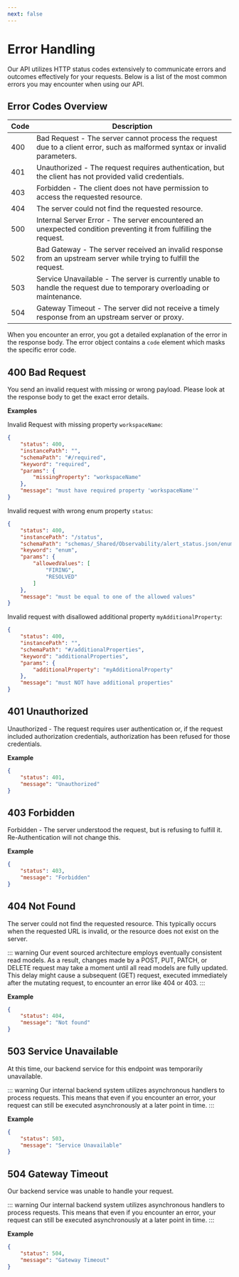```yaml
---
next: false
---
```


# Error Handling

Our API utilizes HTTP status codes extensively to communicate errors and outcomes effectively for your requests. Below is a list of the most common errors you may encounter when using our API.

## Error Codes Overview

| Code | Description                                     |
|-------------|-------------------------------------------------|
| 400         | Bad Request - The server cannot process the request due to a client error, such as malformed syntax or invalid parameters. |
| 401         | Unauthorized - The request requires authentication, but the client has not provided valid credentials. |
| 403         | Forbidden - The client does not have permission to access the requested resource. |
| 404         | The server could not find the requested resource. |
| 500         | Internal Server Error - The server encountered an unexpected condition preventing it from fulfilling the request. |
| 502         | Bad Gateway - The server received an invalid response from an upstream server while trying to fulfill the request. |
| 503         | Service Unavailable - The server is currently unable to handle the request due to temporary overloading or maintenance. |
| 504         | Gateway Timeout - The server did not receive a timely response from an upstream server or proxy. |

When you encounter an error, you got a detailed explanation of the error in the response body. The error object contains a `code` element which masks the specific error code.

## 400 Bad Request

You send an invalid request with missing or wrong payload. Please look at the response body to get the exact error details.

**Examples**

Invalid Request with missing property `workspaceName`:
```json
{
    "status": 400,
    "instancePath": "",
    "schemaPath": "#/required",
    "keyword": "required",
    "params": {
        "missingProperty": "workspaceName"
    },
    "message": "must have required property 'workspaceName'"
}
```

Invalid request with wrong enum property `status`:
```json
{
    "status": 400,
    "instancePath": "/status",
    "schemaPath": "schemas/_Shared/Observability/alert_status.json/enum",
    "keyword": "enum",
    "params": {
        "allowedValues": [
            "FIRING",
            "RESOLVED"
        ]
    },
    "message": "must be equal to one of the allowed values"
}
```

Invalid request with disallowed additional property `myAdditionalProperty`:
```json
{
    "status": 400,
    "instancePath": "",
    "schemaPath": "#/additionalProperties",
    "keyword": "additionalProperties",
    "params": {
        "additionalProperty": "myAdditionalProperty"
    },
    "message": "must NOT have additional properties"
}
```

## 401 Unauthorized

Unauthorized - The request requires user authentication or, if the request included authorization credentials, authorization 
has been refused for those credentials.

**Example**

```json
{
    "status": 401,
    "message": "Unauthorized"
}
```

## 403 Forbidden
Forbidden - The server understood the request, but is refusing to fulfill it. Re-Authentication will not change this.

**Example**

```json
{
    "status": 403,
    "message": "Forbidden"
}
```

## 404 Not Found
The server could not find the requested resource. This typically occurs when the requested URL is invalid, or the resource does not exist on the server.

::: warning
Our event sourced architecture employs eventually consistent read models. As a result, changes made by a POST, PUT, PATCH, or DELETE request may take a moment until all read models are fully updated. This delay might cause a subsequent (GET) request, executed immediately after the mutating request, to encounter an error like 404 or 403.
:::

**Example**

```json
{
    "status": 404,
    "message": "Not found"
}
```

## 503 Service Unavailable
At this time, our backend service for this endpoint was temporarily unavailable.

::: warning
Our internal backend system utilizes asynchronous handlers to process requests. This means that even if you encounter an error, your request can still be executed asynchronously at a later point in time.
:::

**Example**

```json
{
    "status": 503,
    "message": "Service Unavailable"
}
```

## 504 Gateway Timeout
Our backend service was unable to handle your request.

::: warning
Our internal backend system utilizes asynchronous handlers to process requests. This means that even if you encounter an error, your request can still be executed asynchronously at a later point in time.
:::

**Example**

```json
{
    "status": 504,
    "message": "Gateway Timeout"
}
```
